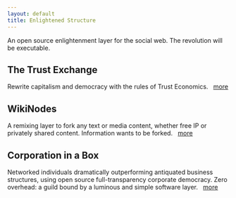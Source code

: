 ```yaml
---
layout: default
title: Enlightened Structure
---
```


An open source enlightenment layer for the social web.  The revolution will be executable.

The Trust Exchange
------------------
Rewrite capitalism and democracy with the rules of Trust Economics. 
&nbsp; [more][tx]

WikiNodes
---------
A remixing layer to fork any text or media content, whether free IP or privately shared content.  Information wants to be forked.
&nbsp; [more][wn]
 
Corporation in a Box
--------------------
Networked individuals dramatically outperforming antiquated business structures, using open source full-transparency corporate democracy. Zero overhead: a guild bound by a luminous and simple software layer.
&nbsp; [more][acd]

[tx]: ../Trust_Exchange
[wn]: ../WikiNodes
[acd]: ../Corporation_in_a_Box
